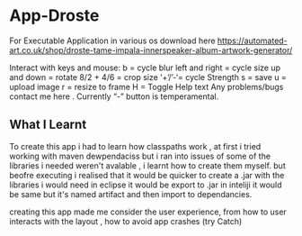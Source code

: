 # App-Droste
For Executable Application in various os download here
https://automated-art.co.uk/shop/droste-tame-impala-innerspeaker-album-artwork-generator/

Interact with keys and mouse:
b = cycle blur
left and right = cycle size
up and down = rotate
8/2 + 4/6 = crop size
‘+’/’-‘= cycle Strength
s = save
u = upload image
r = resize to frame
H = Toggle Help text
Any problems/bugs contact me here . Currently “-” button is temperamental.

## What I Learnt

To create this app i had to learn how classpaths work , at first i tried working with maven dewpendaciss
but i ran into issues of some of the libraries i needed weren't avalable , i learnt how to create them myself. but beofre executing i realised that it would be quicker to create a .jar with the libraries i would need in eclipse it would be export to .jar in inteliji it would be same but it's named artifact and then import to dependancies. 

creating this app made me consider the user experience, from how to user interacts with the layout , how to avoid app crashes (try Catch) 

